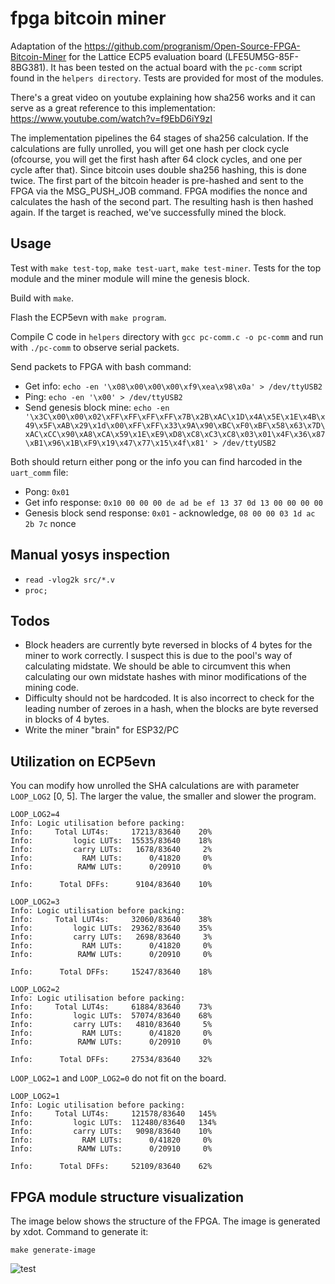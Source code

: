# fpga bitcoin miner

Adaptation of the https://github.com/progranism/Open-Source-FPGA-Bitcoin-Miner for the Lattice ECP5 evaluation board (LFE5UM5G-85F-8BG381). It has been tested on the actual board with the `pc-comm` script found in the `helpers directory`. Tests are provided for most of the modules.

There's a great video on youtube explaining how sha256 works and it can serve as a great reference to this implementation: https://www.youtube.com/watch?v=f9EbD6iY9zI

The implementation pipelines the 64 stages of sha256 calculation. If the calculations are fully unrolled, you will get one hash per clock cycle (ofcourse, you will get the first hash after 64 clock cycles, and one per cycle after that). Since bitcoin uses double sha256 hashing, this is done twice. The first part of the bitcoin header is pre-hashed and sent to the FPGA via the MSG_PUSH_JOB command. FPGA modifies the nonce and calculates the hash of the second part. The resulting hash is then hashed again. If the target is reached, we've successfully mined the block.

## Usage

Test with `make test-top`, `make test-uart`, `make test-miner`. Tests for the top module and the miner module will mine the genesis block.

Build with `make`.

Flash the ECP5evn with `make program`.

Compile C code in `helpers` directory with `gcc pc-comm.c -o pc-comm`  and run with `./pc-comm` to observe serial packets.

Send packets to FPGA with bash command:
  - Get info: `echo -en '\x08\x00\x00\x00\xf9\xea\x98\x0a' > /dev/ttyUSB2`
  - Ping: `echo -en '\x00' > /dev/ttyUSB2`
  - Send genesis block mine: `echo -en '\x3C\x00\x00\x02\xFF\xFF\xFF\xFF\x7B\x2B\xAC\x1D\x4A\x5E\x1E\x4B\x49\x5F\xAB\x29\x1d\x00\xFF\xFF\x33\x9A\x90\xBC\xF0\xBF\x58\x63\x7D\xAC\xCC\x90\xA8\xCA\x59\x1E\xE9\xD8\xC8\xC3\xC8\x03\x01\x4F\x36\x87\xB1\x96\x1B\xF9\x19\x47\x77\x15\x4f\x81' > /dev/ttyUSB2`

Both should return either pong or the info you can find harcoded in the `uart_comm` file:
  - Pong: `0x01`
  - Get info response: `0x10 00 00 00 de ad be ef 13 37 0d 13 00 00 00 00`
  - Genesis block send response: `0x01` - acknowledge, `08 00 00 03 1d ac 2b 7c` nonce

## Manual yosys inspection
- `read -vlog2k src/*.v`
- `proc;`

## Todos

- Block headers are currently byte reversed in blocks of 4 bytes for the miner to work correctly. I suspect this is due to the pool's way of calculating midstate. We should be able to circumvent this when calculating our own midstate hashes with minor modifications of the mining code.
- Difficulty should not be hardcoded. It is also incorrect to check for the leading number of zeroes in a hash, when the blocks are byte reversed in blocks of 4 bytes.
- Write the miner "brain" for ESP32/PC

## Utilization on ECP5evn

You can modify how unrolled the SHA calculations are with parameter `LOOP_LOG2` [0, 5]. The larger the value, the smaller and slower the program.

```
LOOP_LOG2=4
Info: Logic utilisation before packing:
Info:     Total LUT4s:     17213/83640    20%
Info:         logic LUTs:  15535/83640    18%
Info:         carry LUTs:   1678/83640     2%
Info:           RAM LUTs:      0/41820     0%
Info:          RAMW LUTs:      0/20910     0%

Info:      Total DFFs:      9104/83640    10%
```

```
LOOP_LOG2=3
Info: Logic utilisation before packing:
Info:     Total LUT4s:     32060/83640    38%
Info:         logic LUTs:  29362/83640    35%
Info:         carry LUTs:   2698/83640     3%
Info:           RAM LUTs:      0/41820     0%
Info:          RAMW LUTs:      0/20910     0%

Info:      Total DFFs:     15247/83640    18%
```

```
LOOP_LOG2=2
Info: Logic utilisation before packing:
Info:     Total LUT4s:     61884/83640    73%
Info:         logic LUTs:  57074/83640    68%
Info:         carry LUTs:   4810/83640     5%
Info:           RAM LUTs:      0/41820     0%
Info:          RAMW LUTs:      0/20910     0%

Info:      Total DFFs:     27534/83640    32%
```

`LOOP_LOG2=1` and `LOOP_LOG2=0` do not fit on the board.

```
LOOP_LOG2=1
Info: Logic utilisation before packing:
Info:     Total LUT4s:     121578/83640   145%
Info:         logic LUTs:  112480/83640   134%
Info:         carry LUTs:   9098/83640    10%
Info:           RAM LUTs:      0/41820     0%
Info:          RAMW LUTs:      0/20910     0%

Info:      Total DFFs:     52109/83640    62%
```

## FPGA module structure visualization

The image below shows the structure of the FPGA. The image is generated by xdot. Command to generate it:

`make generate-image`

![test](https://github.com/xtrinch/fpga-bitcoin-miner/blob/master/images/top-design.jpg)
